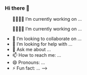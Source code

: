 ### Hi there 👋


  
<ul>
  <p>
    👩🏻‍💻🔭 I’m currently working on ...
  </p>
  <p>
    👩🏻‍💻🔭 I’m currently working on ...
  </p>
</ul> 

- 👯 I’m looking to collaborate on ...
- 🤔 I’m looking for help with ...
- 💬 Ask me about ...
- 📫 How to reach me: ...
- 😄 Pronouns: ...
- ⚡ Fun fact: ...
-->
